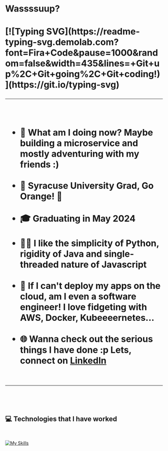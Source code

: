 <h1> Wassssuup? <h1>
[![Typing SVG](https://readme-typing-svg.demolab.com?font=Fira+Code&pause=1000&random=false&width=435&lines=+Git+up%2C+Git+going%2C+Git+coding!)](https://git.io/typing-svg)

<hr><br>
<ul>
    <li> 🧩️ What am I doing now? Maybe building a microservice and mostly adventuring with my friends :)</li><br>
    <li> 🏢 Syracuse University Grad, Go Orange! 🍊</li><br>
    <li> 🎓 Graduating in May 2024</li><br>
    <li> 👨‍💻 I like the simplicity of Python, rigidity of Java and single-threaded nature of Javascript</b></li><br>
    <li> 🤖 If I can't deploy my apps on the cloud, am I even a software engineer! I love fidgeting with <b>AWS, Docker, Kubeeeernetes...</b></li><br>
    <li> 🌐 Wanna check out the serious things I have done :p Lets, connect on <a href="https://www.linkedin.com/in//">LinkedIn</a></li><br>
</ul>
<hr><br>

## 💻 Technologies that I have worked
<br>

[![My Skills](https://skillicons.dev/icons?i=js,typescript,express,nextjs,nestjs,react,c,cpp,docker,kubernetes,aws,nodejs,git,vscode,html,css,vim,nginx,python,flask,django,tensorflow,pytorch,bootstrap,styledcomponents,tailwind,redis,mongodb,mysql,linux,cloudflare,bash&theme=dark)](https://github.com/pandykad)
